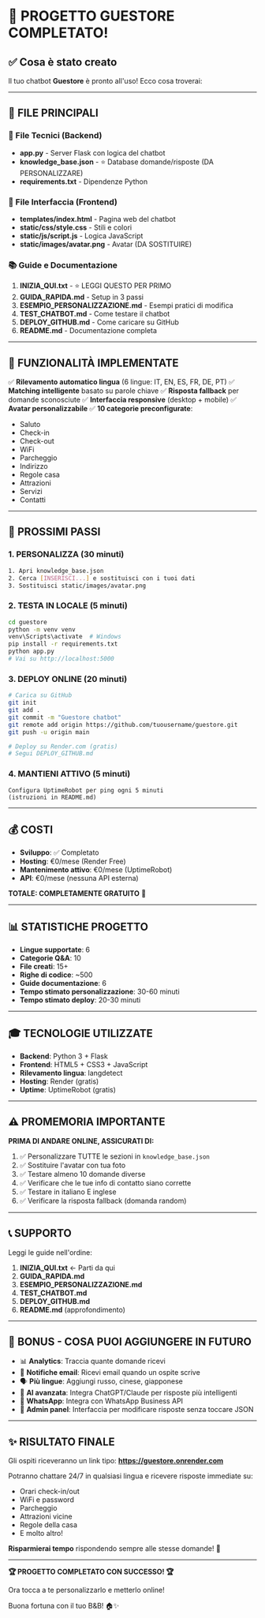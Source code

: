 # 🎉 PROGETTO GUESTORE COMPLETATO!

## ✅ Cosa è stato creato

Il tuo chatbot **Guestore** è pronto all'uso! Ecco cosa troverai:

---

## 📁 FILE PRINCIPALI

### 🔧 File Tecnici (Backend)
- **app.py** - Server Flask con logica del chatbot
- **knowledge_base.json** - ⭐ Database domande/risposte (DA PERSONALIZZARE)
- **requirements.txt** - Dipendenze Python

### 🎨 File Interfaccia (Frontend)
- **templates/index.html** - Pagina web del chatbot
- **static/css/style.css** - Stili e colori
- **static/js/script.js** - Logica JavaScript
- **static/images/avatar.png** - Avatar (DA SOSTITUIRE)

### 📚 Guide e Documentazione
1. **INIZIA_QUI.txt** - ⭐ LEGGI QUESTO PER PRIMO
2. **GUIDA_RAPIDA.md** - Setup in 3 passi
3. **ESEMPIO_PERSONALIZZAZIONE.md** - Esempi pratici di modifica
4. **TEST_CHATBOT.md** - Come testare il chatbot
5. **DEPLOY_GITHUB.md** - Come caricare su GitHub
6. **README.md** - Documentazione completa

---

## 🎯 FUNZIONALITÀ IMPLEMENTATE

✅ **Rilevamento automatico lingua** (6 lingue: IT, EN, ES, FR, DE, PT)
✅ **Matching intelligente** basato su parole chiave
✅ **Risposta fallback** per domande sconosciute
✅ **Interfaccia responsive** (desktop + mobile)
✅ **Avatar personalizzabile**
✅ **10 categorie preconfigurate**:
   - Saluto
   - Check-in
   - Check-out
   - WiFi
   - Parcheggio
   - Indirizzo
   - Regole casa
   - Attrazioni
   - Servizi
   - Contatti

---

## 🚀 PROSSIMI PASSI

### 1. PERSONALIZZA (30 minuti)
```bash
1. Apri knowledge_base.json
2. Cerca [INSERISCI...] e sostituisci con i tuoi dati
3. Sostituisci static/images/avatar.png
```

### 2. TESTA IN LOCALE (5 minuti)
```bash
cd guestore
python -m venv venv
venv\Scripts\activate  # Windows
pip install -r requirements.txt
python app.py
# Vai su http://localhost:5000
```

### 3. DEPLOY ONLINE (20 minuti)
```bash
# Carica su GitHub
git init
git add .
git commit -m "Guestore chatbot"
git remote add origin https://github.com/tuousername/guestore.git
git push -u origin main

# Deploy su Render.com (gratis)
# Segui DEPLOY_GITHUB.md
```

### 4. MANTIENI ATTIVO (5 minuti)
```
Configura UptimeRobot per ping ogni 5 minuti
(istruzioni in README.md)
```

---

## 💰 COSTI

- **Sviluppo**: ✅ Completato
- **Hosting**: €0/mese (Render Free)
- **Mantenimento attivo**: €0/mese (UptimeRobot)
- **API**: €0/mese (nessuna API esterna)

**TOTALE: COMPLETAMENTE GRATUITO** 🎉

---

## 📊 STATISTICHE PROGETTO

- **Lingue supportate**: 6
- **Categorie Q&A**: 10
- **File creati**: 15+
- **Righe di codice**: ~500
- **Guide documentazione**: 6
- **Tempo stimato personalizzazione**: 30-60 minuti
- **Tempo stimato deploy**: 20-30 minuti

---

## 🎓 TECNOLOGIE UTILIZZATE

- **Backend**: Python 3 + Flask
- **Frontend**: HTML5 + CSS3 + JavaScript
- **Rilevamento lingua**: langdetect
- **Hosting**: Render (gratis)
- **Uptime**: UptimeRobot (gratis)

---

## ⚠️ PROMEMORIA IMPORTANTE

**PRIMA DI ANDARE ONLINE, ASSICURATI DI:**

1. ✅ Personalizzare TUTTE le sezioni in `knowledge_base.json`
2. ✅ Sostituire l'avatar con tua foto
3. ✅ Testare almeno 10 domande diverse
4. ✅ Verificare che le tue info di contatto siano corrette
5. ✅ Testare in italiano E inglese
6. ✅ Verificare la risposta fallback (domanda random)

---

## 📞 SUPPORTO

Leggi le guide nell'ordine:
1. **INIZIA_QUI.txt** ← Parti da qui
2. **GUIDA_RAPIDA.md**
3. **ESEMPIO_PERSONALIZZAZIONE.md**
4. **TEST_CHATBOT.md**
5. **DEPLOY_GITHUB.md**
6. **README.md** (approfondimento)

---

## 🎁 BONUS - COSA PUOI AGGIUNGERE IN FUTURO

- 📊 **Analytics**: Traccia quante domande ricevi
- 📧 **Notifiche email**: Ricevi email quando un ospite scrive
- 🗣️ **Più lingue**: Aggiungi russo, cinese, giapponese
- 🤖 **AI avanzata**: Integra ChatGPT/Claude per risposte più intelligenti
- 📱 **WhatsApp**: Integra con WhatsApp Business API
- 🔐 **Admin panel**: Interfaccia per modificare risposte senza toccare JSON

---

## ✨ RISULTATO FINALE

Gli ospiti riceveranno un link tipo:
**https://guestore.onrender.com**

Potranno chattare 24/7 in qualsiasi lingua e ricevere risposte immediate su:
- Orari check-in/out
- WiFi e password
- Parcheggio
- Attrazioni vicine
- Regole della casa
- E molto altro!

**Risparmierai tempo** rispondendo sempre alle stesse domande! 🎯

---

**🏆 PROGETTO COMPLETATO CON SUCCESSO! 🏆**

Ora tocca a te personalizzarlo e metterlo online!

Buona fortuna con il tuo B&B! 🏠✨

